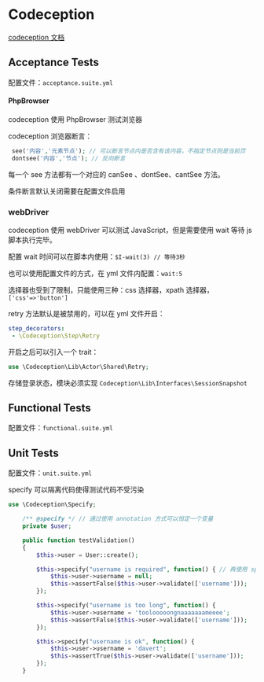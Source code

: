 # Codeception

[codeception 文档](https://codeception.com/docs)

## Acceptance Tests

配置文件：`acceptance.suite.yml`

#### PhpBrowser

codeception 使用 PhpBrowser 测试浏览器

codeception 浏览器断言：

```php
 see('内容','元素节点'); // 可以断言节点内是否含有该内容，不指定节点则是当前页
 dontsee('内容','节点'); // 反向断言
```

每一个 see 方法都有一个对应的 canSee 、dontSee、cantSee  方法。

条件断言默认关闭需要在配置文件启用

### webDriver

codeception 使用 webDriver 可以测试 JavaScript，但是需要使用 wait 等待 js 脚本执行完毕。

配置 wait 时间可以在脚本内使用：`$I-wait(3) // 等待3秒`

也可以使用配置文件的方式，在 yml 文件内配置：`wait:5`

选择器也受到了限制，只能使用三种：css 选择器，xpath 选择器，`['css'=>'button']`

retry 方法默认是被禁用的，可以在 yml 文件开启：

```yml
step_decorators:
 - \Codeception\Step\Retry
```

开启之后可以引入一个 trait：

```php
use \Codeception\Lib\Actor\Shared\Retry;
```

存储登录状态，模块必须实现 `Codeception\Lib\Interfaces\SessionSnapshot`

## Functional Tests

配置文件：`functional.suite.yml`

## Unit Tests

配置文件：`unit.suite.yml`

specify 可以隔离代码使得测试代码不受污染

```php
use \Codeception\Specify;

    /** @specify */ // 通过使用 annotation 方式可以恒定一个变量
    private $user;

    public function testValidation()
    {
        $this->user = User::create();

        $this->specify("username is required", function() { // 再使用 specify 方法可以使得代码被隔离
            $this->user->username = null;
            $this->assertFalse($this->user->validate(['username']));
        });

        $this->specify("username is too long", function() {
            $this->user->username = 'toolooooongnaaaaaaameeee';
            $this->assertFalse($this->user->validate(['username']));
        });

        $this->specify("username is ok", function() {
            $this->user->username = 'davert';
            $this->assertTrue($this->user->validate(['username']));
        });
    }
```


